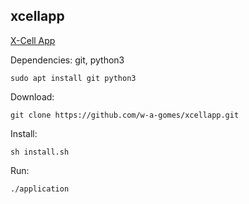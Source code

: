 ## xcellapp

[X-Cell App](https://github.com/w-a-gomes/xcellapp.git)

Dependencies: git, python3

```console
sudo apt install git python3
```

Download:

```console
git clone https://github.com/w-a-gomes/xcellapp.git
```

Install:

```console
sh install.sh
```
Run:

```console
./application
```
